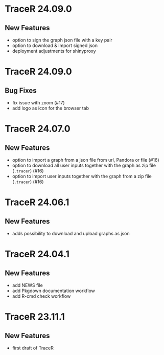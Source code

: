 # TraceR 24.09.0

## New Features

- option to sign the graph json file with a key pair
- option to download & import signed json
- deployment adjustments for shinyproxy

# TraceR 24.09.0

## Bug Fixes

- fix issue with zoom (#17)
- add logo as icon for the browser tab

# TraceR 24.07.0

## New Features

- option to import a graph from a json file from url, Pandora or file (#16)
- option to download all user inputs together with the graph as zip file (`.tracer`) (#16)
- option to import user inputs together with the graph from a zip file (`.tracer`) (#16)

# TraceR 24.06.1

## New Features

- adds possibility to download and upload graphs as json

# TraceR 24.04.1

## New Features

- add NEWS file
- add Pkgdown documentation workflow
- add R-cmd check workflow


# TraceR 23.11.1

## New Features

- first draft of TraceR

